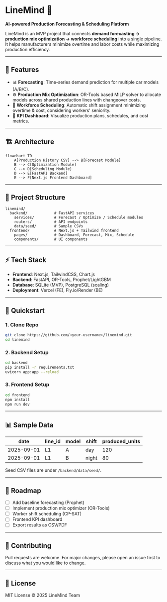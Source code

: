 # LineMind 🚀

**AI-powered Production Forecasting & Scheduling Platform**

LineMind is an MVP project that connects **demand forecasting → production mix optimization → workforce scheduling** into a single pipeline.  
It helps manufacturers minimize overtime and labor costs while maximizing production efficiency.

---

## 🌟 Features
- 📊 **Forecasting**: Time-series demand prediction for multiple car models (A/B/C).
- ⚙️ **Production Mix Optimization**: OR-Tools based MILP solver to allocate models across shared production lines with changeover costs.
- 👷 **Workforce Scheduling**: Automatic shift assignment minimizing overtime & cost, considering workers' seniority.
- 📑 **KPI Dashboard**: Visualize production plans, schedules, and cost metrics.

---

## 🏗 Architecture
```mermaid
flowchart TD
    A[Production History CSV] --> B[Forecast Module]
    B --> C[Optimization Module]
    C --> D[Scheduling Module]
    D --> E[FastAPI Backend]
    E --> F[Next.js Frontend Dashboard]
```

---

## 📂 Project Structure
```
linemind/
  backend/            # FastAPI services
    services/         # Forecast / Optimize / Schedule modules
    routers/          # API endpoints
    data/seed/        # Sample CSVs
  frontend/           # Next.js + Tailwind frontend
    pages/            # Dashboard, Forecast, Mix, Schedule
    components/       # UI components
```

---

## ⚡ Tech Stack
- **Frontend**: Next.js, TailwindCSS, Chart.js  
- **Backend**: FastAPI, OR-Tools, Prophet/LightGBM  
- **Database**: SQLite (MVP), PostgreSQL (scaling)  
- **Deployment**: Vercel (FE), Fly.io/Render (BE)  

---

## 🚀 Quickstart
### 1. Clone Repo
```bash
git clone https://github.com/<your-username>/linemind.git
cd linemind
```

### 2. Backend Setup
```bash
cd backend
pip install -r requirements.txt
uvicorn app:app --reload
```

### 3. Frontend Setup
```bash
cd frontend
npm install
npm run dev
```

---

## 📊 Sample Data
| date       | line_id | model | shift | produced_units |
|------------|---------|-------|-------|----------------|
| 2025-09-01 | L1      | A     | day   | 120            |
| 2025-09-01 | L1      | B     | night | 80             |

Seed CSV files are under `/backend/data/seed/`.

---

## 📑 Roadmap
- [ ] Add baseline forecasting (Prophet)  
- [ ] Implement production mix optimizer (OR-Tools)  
- [ ] Worker shift scheduling (CP-SAT)  
- [ ] Frontend KPI dashboard  
- [ ] Export results as CSV/PDF  

---

## 🤝 Contributing
Pull requests are welcome. For major changes, please open an issue first to discuss what you would like to change.  

---

## 📜 License
MIT License © 2025 LineMind Team

